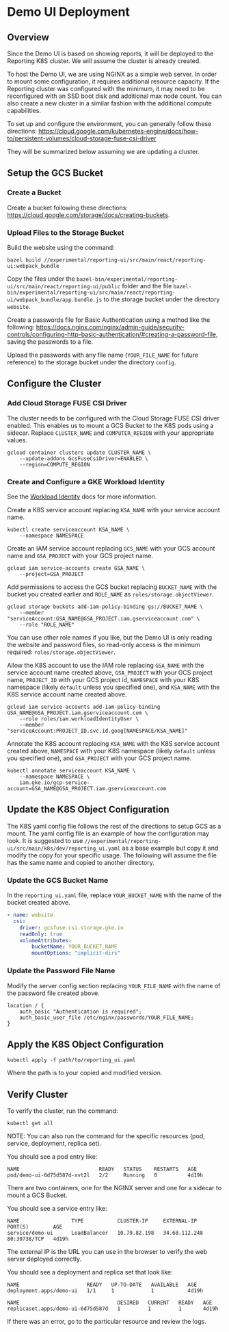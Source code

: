 # Demo UI Deployment

## Overview

Since the Demo UI is based on showing reports, it will be deployed to the
Reporting K8S cluster. We will assume the cluster is already created.

To host the Demo UI, we are using NGINX as a simple web server. In order to
mount some configuration, it requires additional resource capacity. If the
Reporting cluster was configured with the minimum, it may need to be
reconfigured with an SSD boot disk and additional max node count. You can also
create a new cluster in a similar fashion with the additional compute
capabilities.

To set up and configure the environment, you can generally follow these
directions:
https://cloud.google.com/kubernetes-engine/docs/how-to/persistent-volumes/cloud-storage-fuse-csi-driver

They will be summarized below assuming we are updating a cluster.

## Setup the GCS Bucket

### Create a Bucket

Create a bucket following these directions:
https://cloud.google.com/storage/docs/creating-buckets.

### Upload Files to the Storage Bucket

Build the website using the command:

```shell
bazel build //experimental/reporting-ui/src/main/react/reporting-ui:webpack_bundle
```

Copy the files under the
`bazel-bin/experimental/reporting-ui/src/main/react/reporting-ui/public` folder
and the file
`bazel-bin/experimental/reporting-ui/src/main/react/reporting-ui/webpack_bundle/app.bundle.js`
to the storage bucket under the directory `website`.

Create a passwords file for Basic Authentication using a method like the
following:
https://docs.nginx.com/nginx/admin-guide/security-controls/configuring-http-basic-authentication/#creating-a-password-file,
saving the passwords to a file.

Upload the passwords with any file name (`YOUR_FILE_NAME` for future reference)
to the storage bucket under the directory `config`.

## Configure the Cluster

### Add Cloud Storage FUSE CSI Driver

The cluster needs to be configured with the Cloud Storage FUSE CSI driver
enabled. This enables us to mount a GCS Bucket to the K8S pods using a sidecar.
Replace `CLUSTER_NAME` and `COMPUTER_REGION` with your appropriate values.

```shell
gcloud container clusters update CLUSTER_NAME \
    --update-addons GcsFuseCsiDriver=ENABLED \
    --region=COMPUTE_REGION
```

### Create and Configure a GKE Workload Identity

See the
[Workload Identity](../../../../docs/gke/cluster-config.md#workload-identity)
docs for more information.

Create a K8S service account replacing `KSA_NAME` with your service account
name.

```shell
kubectl create serviceaccount KSA_NAME \
    --namespace NAMESPACE
```

Create an IAM service account replacing `GCS_NAME` with your GCS account name
and `GSA_PROJECT` with your GCS project name.

```shell
gcloud iam service-accounts create GSA_NAME \
    --project=GSA_PROJECT
```

Add permissions to access the GCS bucket replacing `BUCKET_NAME` with the bucket
you created earlier and `ROLE_NAME` as `roles/storage.objectViewer`.

```shell
gcloud storage buckets add-iam-policy-binding gs://BUCKET_NAME \
    --member "serviceAccount:GSA_NAME@GSA_PROJECT.iam.gserviceaccount.com" \
    --role "ROLE_NAME"
```

You can use other role names if you like, but the Demo UI is only reading the
website and password files, so read-only access is the minimum required:
`roles/storage.objectViewer`.

Allow the K8S account to use the IAM role replacing `GSA_NAME` with the service
account name created above, `GSA_PROJECT` with your GCS project name,
`PROJECT_ID` with your GCS project id, `NAMESPACE` with your K8S namespace
(likely `default` unless you specified one), and `KSA_NAME` with the K8S service
account name created above.

```shell
gcloud iam service-accounts add-iam-policy-binding GSA_NAME@GSA_PROJECT.iam.gserviceaccount.com \
    --role roles/iam.workloadIdentityUser \
    --member "serviceAccount:PROJECT_ID.svc.id.goog[NAMESPACE/KSA_NAME]"
```

Annotate the K8S account replacing `KSA_NAME` with the K8S service account
created above, `NAMESPACE` with your K8S namespace (likely `default` unless you
specified one), and `GSA_PROJECT` with your GCS project name.

```shell
kubectl annotate serviceaccount KSA_NAME \
    --namespace NAMESPACE \
    iam.gke.io/gcp-service-account=GSA_NAME@GSA_PROJECT.iam.gserviceaccount.com
```

## Update the K8S Object Configuration

The K8S yaml config file follows the rest of the directions to setup GCS as a
mount. The yaml config file is an example of how the configuration may look. It
is suggested to use
`//experimental/reporting-ui/src/main/k8s/dev/reporting_ui.yaml` as a base
example but copy it and modify the copy for your specific usage. The following
will assume the file has the same name and copied to another directory.

### Update the GCS Bucket Name

In the `reporting_ui.yaml` file, replace `YOUR_BUCKET_NAME` with the name of the
bucket created above.

```yaml
- name: website
  csi:
    driver: gcsfuse.csi.storage.gke.io
    readOnly: true
    volumeAttributes:
        bucketName: YOUR_BUCKET_NAME
        mountOptions: "implicit-dirs"
```

### Update the Password File Name

Modify the server config section replacing `YOUR_FILE_NAME` with the name of the
password file created above.

```
location / {
    auth_basic "Authentication is required";
    auth_basic_user_file /etc/nginx/passwords/YOUR_FILE_NAME;
}
```

## Apply the K8S Object Configuration

```shell
kubectl apply -f path/to/reporting_ui.yaml
```

Where the path is to your copied and modified version.

## Verify Cluster

To verify the cluster, run the command:

```shell
kubectl get all
```

NOTE: You can also run the command for the specific resources (pod, service,
deployment, replica set).

You should see a pod entry like:

```
NAME                          READY   STATUS    RESTARTS   AGE
pod/demo-ui-6d75d587d-xvt2l   2/2     Running   0          4d19h
```

There are two containers, one for the NGINX server and one for a sidecar to
mount a GCS Bucket.

You should see a service entry like:

```
NAME                 TYPE           CLUSTER-IP     EXTERNAL-IP     PORT(S)        AGE
service/demo-ui      LoadBalancer   10.79.82.198   34.68.112.248   80:30738/TCP   4d19h
```

The external IP is the URL you can use in the browser to verify the web server
deployed correctly.

You should see a deployment and replica set that look like:

```
NAME                      READY   UP-TO-DATE   AVAILABLE   AGE
deployment.apps/demo-ui   1/1     1            1           4d19h

NAME                                DESIRED   CURRENT   READY   AGE
replicaset.apps/demo-ui-6d75d587d   1         1         1       4d19h
```

If there was an error, go to the particular resource and review the logs.

